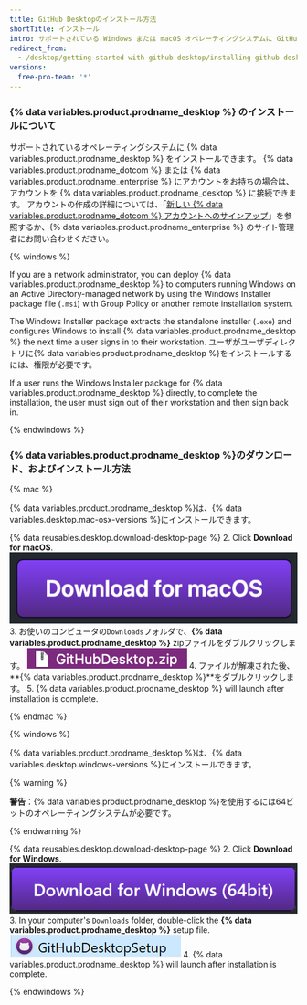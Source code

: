 ```yaml
---
title: GitHub Desktopのインストール方法
shortTitle: インストール
intro: サポートされている Windows または macOS オペレーティングシステムに GitHub デスクトップをインストールできます。
redirect_from:
  - /desktop/getting-started-with-github-desktop/installing-github-desktop
versions:
  free-pro-team: '*'
---
```


### {% data variables.product.prodname_desktop %} のインストールについて

サポートされているオペレーティングシステムに {% data variables.product.prodname_desktop %} をインストールできます。 {% data variables.product.prodname_dotcom %} または {% data variables.product.prodname_enterprise %} にアカウントをお持ちの場合は、アカウントを {% data variables.product.prodname_desktop %} に接続できます。 アカウントの作成の詳細については、「[新しい {% data variables.product.prodname_dotcom %} アカウントへのサインアップ](/articles/signing-up-for-a-new-github-account/)」を参照するか、{% data variables.product.prodname_enterprise %} のサイト管理者にお問い合わせください。

{% windows %}

If you are a network administrator, you can deploy {% data variables.product.prodname_desktop %} to computers running Windows on an Active Directory-managed network by using the Windows Installer package file (`.msi`) with Group Policy or another remote installation system.

The Windows Installer package extracts the standalone installer (`.exe`) and configures Windows to install {% data variables.product.prodname_desktop %} the next time a user signs in to their workstation. ユーザがユーザディレクトリに{% data variables.product.prodname_desktop %}をインストールするには、権限が必要です。

If a user runs the Windows Installer package for {% data variables.product.prodname_desktop %} directly, to complete the installation, the user must sign out of their workstation and then sign back in.

{% endwindows %}

### {% data variables.product.prodname_desktop %}のダウンロード、およびインストール方法

{% mac %}

{% data variables.product.prodname_desktop %}は、{% data variables.desktop.mac-osx-versions %}にインストールできます。

{% data reusables.desktop.download-desktop-page %}
2. Click **Download for macOS**. ![The Download for macOS button](/assets/images/help/desktop/download-for-mac.png)
3. お使いのコンピュータの`Downloads`フォルダで、**{% data variables.product.prodname_desktop %}** zipファイルをダブルクリックします。 ![The GitHubDesktop.zip file](/assets/images/help/desktop/mac-zipfile.png)
4. ファイルが解凍された後、**{% data variables.product.prodname_desktop %}**をダブルクリックします。
5. {% data variables.product.prodname_desktop %} will launch after installation is complete.

{% endmac %}

{% windows %}

{% data variables.product.prodname_desktop %}は、{% data variables.desktop.windows-versions %}にインストールできます。

{% warning %}

**警告**：{% data variables.product.prodname_desktop %}を使用するには64ビットのオペレーティングシステムが必要です。

{% endwarning %}

{% data reusables.desktop.download-desktop-page %}
2. Click **Download for Windows**. ![The Download for Windows button](/assets/images/help/desktop/download-for-windows.png)
3. In your computer's `Downloads` folder, double-click the **{% data variables.product.prodname_desktop %}** setup file. ![The GitHubDesktopSetup file](/assets/images/help/desktop/windows-githubdesktopsetup.png)
4. {% data variables.product.prodname_desktop %} will launch after installation is complete.

{% endwindows %}
